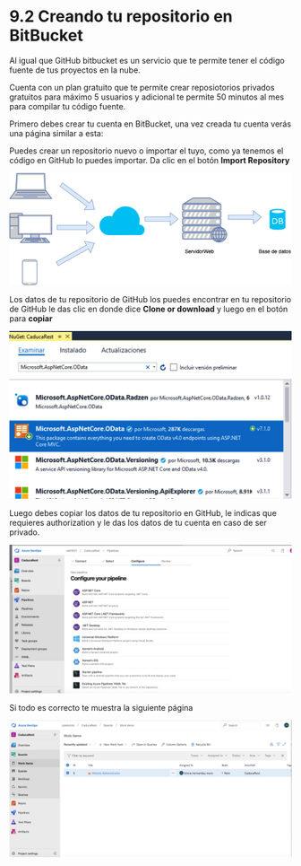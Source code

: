 # 9.2 Creando tu repositorio en BitBucket

Al igual que GitHub bitbucket es un servicio que te permite tener el código fuente de tus proyectos en la nube.

Cuenta con un plan gratuito que te permite crear reposiotorios privados gratuitos para máximo 5 usuarios y adicional te permite 50 minutos al mes para compilar tu código fuente.

Primero debes crear tu cuenta en BitBucket, una vez creada tu cuenta verás una página similar a esta:

Puedes crear un repositorio nuevo o importar el tuyo, como ya tenemos el código en GitHub lo puedes importar. Da clic en el botón **Import Repository**

![](../../.gitbook/assets/image%20%2886%29.png)

Los datos de tu repositorio de GitHub los puedes encontrar en tu repositorio de GitHub le das clic en donde dice **Clone or download** y luego en el botón para **copiar**

![](../../.gitbook/assets/image%20%2817%29.png)

Luego debes copiar los datos de tu repositorio en GitHub, le indicas que requieres authorization y le das los datos de tu cuenta en caso de ser privado.

![](../../.gitbook/assets/image%20%2851%29.png)

Si todo es correcto te muestra la siguiente página

![](../../.gitbook/assets/image%20%2890%29.png)

